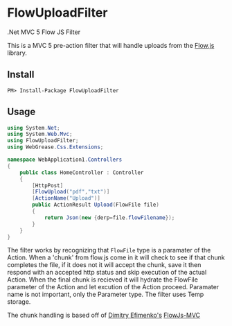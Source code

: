 # FlowUploadFilter
.Net MVC 5 Flow JS Filter

This is a MVC 5 pre-action filter that will handle uploads from the [Flow.js](https://github.com/flowjs) library.  

## Install
` PM> Install-Package FlowUploadFilter `

## Usage
```csharp
using System.Net;
using System.Web.Mvc;
using FlowUploadFilter;
using WebGrease.Css.Extensions;

namespace WebApplication1.Controllers
{
    public class HomeController : Controller
    {
        [HttpPost]
        [FlowUpload("pdf","txt")]
        [ActionName("Upload")]
        public ActionResult Upload(FlowFile file)
        {
            return Json(new {derp=file.flowFilename});
        }
    }
}
```

The filter works by recognizing that `FlowFile` type is a paramater of the Action. When a 'chunk' from flow.js 
come in it will check to see if that chunk completes the file, if it does not it will accept the chunk, save it then respond 
with an accepted http status and skip execution of the actual Action. When the final chunk is recieved it will hydrate the FlowFile parameter 
of the Action and let excution of the Action proceed. Paramater name is not important, only the Parameter type. The filter uses Temp storage.

The chunk handling is based off of [Dimitry Efimenko's](https://github.com/DmitryEfimenko) [FlowJs-MVC](https://github.com/DmitryEfimenko/FlowJs-MVC)
